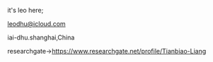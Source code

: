 it's leo here;

leodhu@icloud.com

iai-dhu.shanghai,China

researchgate→https://www.researchgate.net/profile/Tianbiao-Liang

<!---
leoisagen/leoisagen is a ✨ special ✨ repository because its `README.md` (this file) appears on your GitHub profile.
You can click the Preview link to take a look at your changes.
--->
